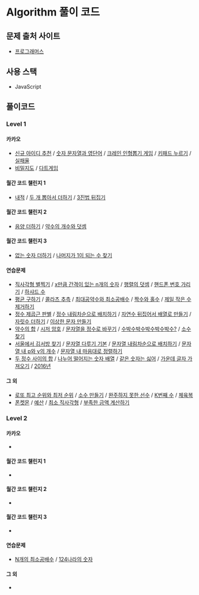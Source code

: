 # Algorithm 풀이 코드

## 문제 출처 사이트

- [프로그래머스](https://programmers.co.kr/learn/challenges)

## 사용 스택

- JavaScript

## 풀이코드

### Level 1

#### 카카오

- [신규 아이디 추천](https://github.com/sstaar91/Algorithm/blob/master/Level_1/Kakao/NewId.js) / [숫자 문자열과 영단어](https://github.com/sstaar91/Algorithm/blob/master/Level_1/Kakao/NumberString.js) / [크레인 인형뽑기 게임](https://github.com/sstaar91/Algorithm/blob/master/Level_1/Kakao/Crain.js) / [키패드 누르기](https://github.com/sstaar91/Algorithm/blob/master/Level_1/Kakao/KeyPad.js) / [실패율](https://github.com/sstaar91/Algorithm/blob/master/Level_1/Kakao/FailRatio.js)
- [비밀지도](https://github.com/sstaar91/Algorithm/blob/master/Level_1/Kakao/SecretMap.js) / [다트게임](https://github.com/sstaar91/Algorithm/blob/master/Level_1/Kakao/DartGame.js)

#### 월간 코드 챌린지 1

- [내적](https://github.com/sstaar91/Algorithm/blob/master/Level_1/CodeChallenge/Season1_Level1.js) / [두 개 뽑아서 더하기](https://github.com/sstaar91/Algorithm/blob/master/Level_1/CodeChallenge/Season1_Level1.js) / [3진법 뒤집기](https://github.com/sstaar91/Algorithm/blob/master/Level_1/CodeChallenge/Season1_Level1.js)

#### 월간 코드 챌린지 2

- [음양 더하기](https://github.com/sstaar91/Algorithm/blob/master/Level_1/CodeChallenge/Season2_Level1.js) / [약수의 개수와 덧셈](https://github.com/sstaar91/Algorithm/blob/master/Level_1/CodeChallenge/Season2_Level1.js)

#### 월간 코드 챌린지 3

- [없는 숫자 더하기](https://github.com/sstaar91/Algorithm/blob/master/Level_1/CodeChallenge/Season3_Level1.js) / [나머지가 1이 되는 수 찾기](https://github.com/sstaar91/Algorithm/blob/master/Level_1/CodeChallenge/Season3_Level1.js)

#### 연습문제

- [직사각형 별찍기](https://github.com/sstaar91/Algorithm/blob/master/Level_1/Practice/Leve1_211018.js) / [x만큼 간격이 있는 n개의 숫자](https://github.com/sstaar91/Algorithm/blob/master/Level_1/Practice/Leve1_211018.js) / [행렬의 덧셈](https://github.com/sstaar91/Algorithm/blob/master/Level_1/Practice/Leve1_211018.js) / [핸드폰 번호 가리기](https://github.com/sstaar91/Algorithm/blob/master/Level_1/Practice/Leve1_211018.js) / [하샤드 수](https://github.com/sstaar91/Algorithm/blob/master/Level_1/Practice/Leve1_211018.js)
- [평균 구하기](https://github.com/sstaar91/Algorithm/blob/master/Level_1/Practice/Level1_211019.js) / [콜라츠 추측](https://github.com/sstaar91/Algorithm/blob/master/Level_1/Practice/Level1_211019.js) / [최대공약수와 최소공배수](https://github.com/sstaar91/Algorithm/blob/master/Level_1/Practice/Level1_211019.js) / [짝수와 홀수](https://github.com/sstaar91/Algorithm/blob/master/Level_1/Practice/Level1_211019.js) / [제일 작은 수 제거하기](https://github.com/sstaar91/Algorithm/blob/master/Level_1/Practice/Level1_211019.js)
- [정수 제곱근 판별](https://github.com/sstaar91/Algorithm/blob/master/Level_1/Practice/Level1_211020.js) / [정수 내림차순으로 배치하기](https://github.com/sstaar91/Algorithm/blob/master/Level_1/Practice/Level1_211020.js) / [자연수 뒤집어서 배열로 만들기](https://github.com/sstaar91/Algorithm/blob/master/Level_1/Practice/Level1_211020.js) / [자릿수 더하기](https://github.com/sstaar91/Algorithm/blob/master/Level_1/Practice/Level1_211020.js) / [이상한 문자 만들기](https://github.com/sstaar91/Algorithm/blob/master/Level_1/Practice/Level1_211020.js)
- [약수의 합](https://github.com/sstaar91/Algorithm/blob/master/Level_1/Practice/Level1_211021.js) / [시저 암호](https://github.com/sstaar91/Algorithm/blob/master/Level_1/Practice/Level1_211021.js) / [문자열을 정수로 바꾸기](https://github.com/sstaar91/Algorithm/blob/master/Level_1/Practice/Level1_211021.js) / [수박수박수박수박수박수?](https://github.com/sstaar91/Algorithm/blob/master/Level_1/Practice/Level1_211021.js) / [소수 찾기](https://github.com/sstaar91/Algorithm/blob/master/Level_1/Practice/Level1_211021.js)
- [서울에서 김서방 찾기](https://github.com/sstaar91/Algorithm/blob/master/Level_1/Practice/Level1_211028.js) / [문자열 다루기 기본](https://github.com/sstaar91/Algorithm/blob/master/Level_1/Practice/Level1_211028.js) / [문자열 내림차순으로 배치하기](https://github.com/sstaar91/Algorithm/blob/master/Level_1/Practice/Level1_211028.js) / [문자열 내 p와 y의 개수](https://github.com/sstaar91/Algorithm/blob/master/Level_1/Practice/Level1_211028.js) / [문자열 내 마음대로 정렬하기](https://github.com/sstaar91/Algorithm/blob/master/Level_1/Practice/Level1_211028.js)
- [두 정수 사이의 합](https://github.com/sstaar91/Algorithm/blob/master/Level_1/Practice/Level1_211104.js) / [나누어 떨어지는 숫자 배열](https://github.com/sstaar91/Algorithm/blob/master/Level_1/Practice/Level1_211104.js) / [같은 숫자는 싫어](https://github.com/sstaar91/Algorithm/blob/master/Level_1/Practice/Level1_211104.js) / [가운데 글자 가져오기](https://github.com/sstaar91/Algorithm/blob/master/Level_1/Practice/Level1_211104.js) / [2016년](https://github.com/sstaar91/Algorithm/blob/master/Level_1/Practice/Level1_211104.js)

#### 그 외

- [로또 최고 순위와 최저 순위](https://github.com/sstaar91/Algorithm/blob/master/Level_1/Lotto.js) / [소수 만들기](https://github.com/sstaar91/Algorithm/blob/master/Level_1/CreateDecimal.js) / [완주하지 못한 선수](https://github.com/sstaar91/Algorithm/blob/master/Level_1/Marathon.js) / [K번째 수](https://github.com/sstaar91/Algorithm/blob/master/Level_1/SearchKnum.js) / [체육복](https://github.com/sstaar91/Algorithm/blob/master/Level_1/GymSuit.js)
- [폰켓몬](https://github.com/sstaar91/Algorithm/blob/master/Level_1/Phonekemon.js) / [예산](https://github.com/sstaar91/Algorithm/blob/master/Level_1/Budget.js) / [최소 직사각형](https://github.com/sstaar91/Algorithm/blob/master/Level_1/MinRectangle.js) / [부족한 금액 계산하기](https://github.com/sstaar91/Algorithm/blob/master/Level_1/LackMoney.js)

### Level 2

#### 카카오

-

#### 월간 코드 챌린지 1

-

#### 월간 코드 챌린지 2

-

#### 월간 코드 챌린지 3

-

#### 연습문제

- [N개의 최소공배수](https://github.com/sstaar91/Algorithm/blob/master/Level_2/Practice/Part_1.js) / [124나라의 숫자](https://github.com/sstaar91/Algorithm/blob/master/Level_2/Practice/Part_1.js)

#### 그 외

-
